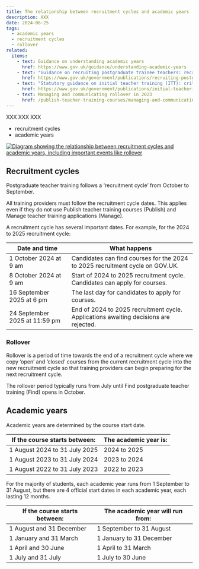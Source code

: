 ```yaml
---
title: The relationship between recruitment cycles and academic years
description: XXX
date: 2024-06-25
tags:
  - academic years
  - recruitment cycles
  - rollover
related:
  items:
    - text: Guidance on understanding academic years
      href: https://www.gov.uk/guidance/understanding-academic-years
    - text: "Guidance on recruiting postgraduate trainee teachers: recruitment cycle dates"
      href: https://www.gov.uk/government/publications/recruiting-postgraduate-trainee-teachers-recruitment-cycle-dates
    - text: "Statutory guidance on initial teacher training (ITT): criteria and supporting advice"
      href: https://www.gov.uk/government/publications/initial-teacher-training-criteria
    - text: Managing and communicating rollover in 2023
      href: /publish-teacher-training-courses/managing-and-communicating-rollover-2023/
---
```


XXX XXX XXX

- recruitment cycles
- academic years

[![Diagram showing the relationship between recruitment cycles and academic years, including important events like rollover](recruitment-cycles-and-academic-years.png "Diagram showing the relationship between recruitment cycles and academic years (select image to view larger version)")](recruitment-cycles-and-academic-years.png)

## Recruitment cycles

Postgraduate teacher training follows a ‘recruitment cycle’ from October to September.

All training providers must follow the recruitment cycle dates. This applies even if they do not use Publish teacher training courses (Publish) and Manage teacher training applications (Manage).

A recruitment cycle has several important dates. For example, for the 2024 to 2025 recruitment cycle:

|Date and time|What happens|
| --- | --- |
|1 October 2024 at 9 am |Candidates can find courses for the 2024 to 2025 recruitment cycle on GOV.UK.|
|8 October 2024 at 9 am |Start of 2024 to 2025 recruitment cycle. Candidates can apply for courses.|
|16 September 2025 at 6 pm |The last day for candidates to apply for courses.|
|24 September 2025 at 11:59 pm |End of 2024 to 2025 recruitment cycle. Applications awaiting decisions are rejected.|

### Rollover

Rollover is a period of time towards the end of a recruitment cycle where we copy ‘open’ and ‘closed’ courses from the current recruitment cycle into the new recruitment cycle so that training providers can begin preparing for the next recruitment cycle.

The rollover period typically runs from July until Find postgraduate teacher training (Find) opens in October.

## Academic years

Academic years are determined by the course start date.

|If the course starts between:|The academic year is:|
| --- | --- |
|1 August 2024 to 31 July 2025|2024 to 2025|
|1 August 2023 to 31 July 2024|2023 to 2024|
|1 August 2022 to 31 July 2023|2022 to 2023|

For the majority of students, each academic year runs from 1 September to 31 August, but there are 4 official start dates in each academic year, each lasting 12 months.

|If the course starts between:|The academic year will run from:|
| --- | --- |
|1 August and 31 December|1 September to 31 August|
|1 January and 31 March|1 January to 31 December|
|1 April and 30 June|1 April to 31 March|
|1 July and 31 July|1 July to 30 June|
